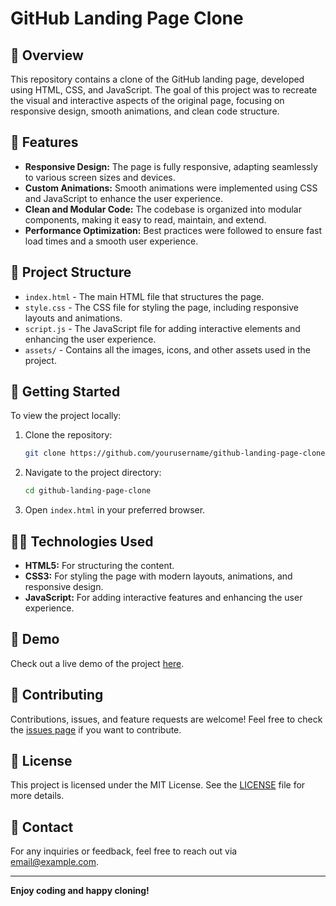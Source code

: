 # GitHub Landing Page Clone

## 📜 Overview

This repository contains a clone of the GitHub landing page, developed using HTML, CSS, and JavaScript. The goal of this project was to recreate the visual and interactive aspects of the original page, focusing on responsive design, smooth animations, and clean code structure.

## 🎯 Features

- **Responsive Design:** The page is fully responsive, adapting seamlessly to various screen sizes and devices.
- **Custom Animations:** Smooth animations were implemented using CSS and JavaScript to enhance the user experience.
- **Clean and Modular Code:** The codebase is organized into modular components, making it easy to read, maintain, and extend.
- **Performance Optimization:** Best practices were followed to ensure fast load times and a smooth user experience.

## 📂 Project Structure

- `index.html` - The main HTML file that structures the page.
- `style.css` - The CSS file for styling the page, including responsive layouts and animations.
- `script.js` - The JavaScript file for adding interactive elements and enhancing the user experience.
- `assets/` - Contains all the images, icons, and other assets used in the project.

## 🚀 Getting Started

To view the project locally:

1. Clone the repository:
    ```bash
    git clone https://github.com/yourusername/github-landing-page-clone.git
    ```

2. Navigate to the project directory:
    ```bash
    cd github-landing-page-clone
    ```

3. Open `index.html` in your preferred browser.

## 👨‍💻 Technologies Used

- **HTML5:** For structuring the content.
- **CSS3:** For styling the page with modern layouts, animations, and responsive design.
- **JavaScript:** For adding interactive features and enhancing the user experience.

## 🎨 Demo

Check out a live demo of the project [here](https://yourusername.github.io/github-landing-page-clone).

## 🤝 Contributing

Contributions, issues, and feature requests are welcome! Feel free to check the [issues page](https://github.com/yourusername/github-landing-page-clone/issues) if you want to contribute.

## 📄 License

This project is licensed under the MIT License. See the [LICENSE](./LICENSE) file for more details.

## 💬 Contact

For any inquiries or feedback, feel free to reach out via [email@example.com](mailto:email@example.com).

---

**Enjoy coding and happy cloning!**
